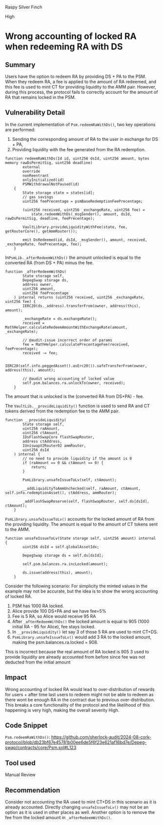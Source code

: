 Raspy Silver Finch

High

# Wrong accounting of locked RA when redeeming RA with DS

## Summary

Users have the option to redeem RA by providing DS + PA to the PSM. When they redeem RA, a fee is applied to the amount of RA redeemed, and this fee is used to mint CT for providing liquidity to the AMM pair. However, during this process, the protocol fails to correctly account for the amount of RA that remains locked in the PSM.

## Vulnerability Detail

In the current implementation of `Psm.redeemRaWithDs()`, two key operations are performed:

1. Sending the corresponding amount of RA to the user in exchange for DS + PA,
2. Providing liquidity with the fee generated from the RA redemption.

```solidity
function redeemRaWithDs(Id id, uint256 dsId, uint256 amount, bytes memory rawDsPermitSig, uint256 deadline)
        external
        override
        nonReentrant
        onlyInitialized(id)
        PSMWithdrawalNotPaused(id)
    {
        State storage state = states[id];
        // gas savings
        uint256 feePrecentage = psmBaseRedemptionFeePrecentage;

        (uint256 received, uint256 _exchangeRate, uint256 fee) =
            state.redeemWithDs(_msgSender(), amount, dsId, rawDsPermitSig, deadline, feePrecentage);

        VaultLibrary.provideLiquidityWithFee(state, fee, getRouterCore(), getAmmRouter());

        emit DsRedeemed(id, dsId, _msgSender(), amount, received, _exchangeRate, feePrecentage, fee);
    }
```

In`PsmLib._afterRedeemWithDs()` the amount unlocked is equal to the converted RA (from DS + PA) minus the fee.
```solidity
function _afterRedeemWithDs(
        State storage self,
        DepegSwap storage ds,
        address owner,
        uint256 amount,
        uint256 feePrecentage
    ) internal returns (uint256 received, uint256 _exchangeRate, uint256 fee) {
        IERC20(ds._address).transferFrom(owner, address(this), amount);

        _exchangeRate = ds.exchangeRate();
        received = MathHelper.calculateRedeemAmountWithExchangeRate(amount, _exchangeRate);

        // @audit-issue incorrect order of params
        fee = MathHelper.calculatePrecentageFee(received, feePrecentage);
        received -= fee;

        IERC20(self.info.peggedAsset().asErc20()).safeTransferFrom(owner, address(this), amount);

        // @audit wrong accounting of locked value
        self.psm.balances.ra.unlockTo(owner, received);
    }
```

The amount that is unlocked is the (converted RA from DS+PA) - fee.

The `VaultLib.__provideLiquidity()` function is used to send RA and CT tokens derived from the redemption fee to the AMM pair.
```solidity
function __provideLiquidity(
        State storage self,
        uint256 raAmount,
        uint256 ctAmount,
        IDsFlashSwapCore flashSwapRouter,
        address ctAddress,
        IUniswapV2Router02 ammRouter,
        uint256 dsId
    ) internal {
        // no need to provide liquidity if the amount is 0
        if (raAmount == 0 && ctAmount == 0) {
            return;
        }

        PsmLibrary.unsafeIssueToLv(self, ctAmount);

        __addLiquidityToAmmUnchecked(self, raAmount, ctAmount, self.info.redemptionAsset(), ctAddress, ammRouter);

        _addFlashSwapReserve(self, flashSwapRouter, self.ds[dsId], ctAmount);
    }
```

`PsmLibrary.unsafeIssueToLv()` accounts for the locked amount of RA from the providing liquidity. The amount is equal to the amount of CT tokens sent to the AMM.
```solidity
function unsafeIssueToLv(State storage self, uint256 amount) internal {
        uint256 dsId = self.globalAssetIdx;

        DepegSwap storage ds = self.ds[dsId];

        self.psm.balances.ra.incLocked(amount);

        ds.issue(address(this), amount);
    }
```

Consider the following scenario:
For simplicity the minted values in the example may not be accurate, but the idea is to show the wrong accounting of locked RA.

1. PSM has 1000 RA locked.
2. Alice provide 100 DS+PA and we have fee=5%
3. Fee is 5 RA, so Alice would receive 95 RA
4. After `_afterRedeemWithDs()` the locked amount is equal to 905 (1000 initial RA - 95 for Alice), fee stays locked.
5. In `__provideLiquidity()` let say 3 of those 5 RA are used to mint CT+DS.
6. `PsmLibrary.unsafeIssueToLv()` would add 3 RA to the locked amount, making the psm.balances.ra.locked = 908.

This is incorrect because the real amount of RA locked is 905 3 used to provide liquidity are already accounted from before since fee was not deducted from the initial amount
## Impact

Wrong accounting of locked RA would lead to over-distribution of rewards for users + after time last users to redeem might not be able to redeem as there wont be enough RA in the contract due to previous over-distribution. This breaks a core functionality of the protocol and the likelihood of this happening is very high, making the overall severity High.
## Code Snippet

`Psm.redeemRaWithDs()`:
https://github.com/sherlock-audit/2024-08-cork-protocol/blob/db23bf67e45781b00ee6de5f6f23e621af16bd7e/Depeg-swap/contracts/core/Psm.sol#L123
## Tool used

Manual Review

## Recommendation

Consider not accounting the RA used to mint CT+DS in this scenario as it is already accounted. Directly changing `unsafeIssueToLv()` may not be an option as it is used in other places as well. Another option is to remove the fee from the locked amount in `_afterRedeemWithDs()`.